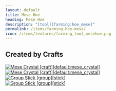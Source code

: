 ```yaml
---
layout: default
title: Mese Hoe
heading: Mese Hoe
description: "[tool][farming:hoe_mese]"
permalink: /items/farming-hoe-mese/
icon: /items/textures/farming_tool_mesehoe.png
---
```



## Created by Crafts

<div class="craft">
    <div>
        <span><a href="{{site.baseurl}}/items/default-mese-crystal/"><img src="{{site.baseurl}}/assets/img/items/textures/default_mese_crystal.png" data-toggle="tooltip" title="Mese Crystal [craft][default:mese_crystal]"></a></span>
        <span><a href="{{site.baseurl}}/items/default-mese-crystal/"><img src="{{site.baseurl}}/assets/img/items/textures/default_mese_crystal.png" data-toggle="tooltip" title="Mese Crystal [craft][default:mese_crystal]"></a></span>
        <span></span>
    </div>
    <div>
        <span></span>
        <span><a href="{{site.baseurl}}/items/group_stick/"><img src="{{site.baseurl}}/assets/img/items/group.png" data-toggle="tooltip" title="Group Stick [group][stick]"></a></span>
        <span></span>
    </div>
    <div>
        <span></span>
        <span><a href="{{site.baseurl}}/items/group_stick/"><img src="{{site.baseurl}}/assets/img/items/group.png" data-toggle="tooltip" title="Group Stick [group][stick]"></a></span>
        <span></span>
    </div>
</div>
